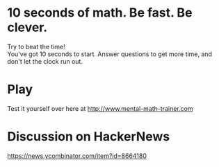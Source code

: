 10 seconds of math. Be fast. Be clever.
===============

Try to beat the time! <br>
You've got 10 seconds to start. Answer questions to get more time, and don't let the clock run out.

# Play
Test it yourself over here at http://www.mental-math-trainer.com


# Discussion on HackerNews
https://news.ycombinator.com/item?id=8664180
